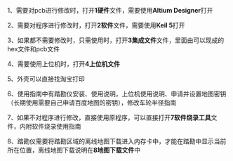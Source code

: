 1、需要对pcb进行修改时，打开**1硬件**文件，需要使用**Altium Designer**打开

2、需要对程序进行修改时，打开**2软件**文件，需要使用**Keil 5**打开

3、如果都不需要修改时，只需使用时，打开**3集成文件**文件，里面由可以现成的hex文件和pcb文件

4、需要使用上位机时，打开**4上位机文件**

5、外壳可以直接找淘宝打印

6、使用指南中有踏勘仪安装、使用说明，上位机使用说明、申请并设置地图密钥（长期使用需要自己申请百度地图的密钥），修改车轮半径指南

7、如果不对程序进行修改，直接使用原程序，可以直接打开**7软件烧录工具**文件，内附软件烧录使用指南

8、踏勘仪需要将踏勘区域的离线地图下载进入内存卡中，才能在踏勘中显示当前所在位置，离线地图下载说明在**8地图下载文件**中